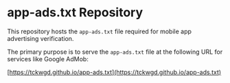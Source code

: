 # app-ads.txt Repository

This repository hosts the `app-ads.txt` file required for mobile app advertising verification.

The primary purpose is to serve the `app-ads.txt` file at the following URL for services like Google AdMob:

[https://tckwgd.github.io/app-ads.txt](https://tckwgd.github.io/app-ads.txt)
